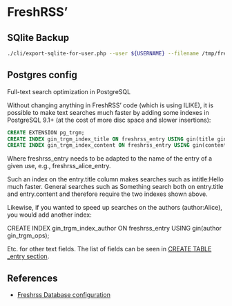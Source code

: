 # FreshRSS’

## SQlite Backup

```bash
./cli/export-sqlite-for-user.php --user ${USERNAME} --filename /tmp/freshrss.sqlite
```

## Postgres config

Full-text search optimization in PostgreSQL

Without changing anything in FreshRSS’ code (which is using ILIKE), it is possible to make text searches much faster by adding some indexes in PostgreSQL 9.1+ (at the cost of more disc space and slower insertions):

```sql
CREATE EXTENSION pg_trgm;
CREATE INDEX gin_trgm_index_title ON freshrss_entry USING gin(title gin_trgm_ops);
CREATE INDEX gin_trgm_index_content ON freshrss_entry USING gin(content gin_trgm_ops);
```

Where freshrss_entry needs to be adapted to the name of the entry of a given use, e.g., freshrss_alice_entry.

Such an index on the entry.title column makes searches such as intitle:Hello much faster. General searches such as Something search both on entry.title and entry.content and therefore require the two indexes shown above.

Likewise, if you wanted to speed up searches on the authors (author:Alice), you would add another index:

CREATE INDEX gin_trgm_index_author ON freshrss_entry USING gin(author gin_trgm_ops);

Etc. for other text fields. The list of fields can be seen in [CREATE TABLE _entry section](https://github.com/FreshRSS/FreshRSS/blob/edge/app/SQL/install.sql.pgsql.php).


## References

- [Freshrss Database configuration](https://freshrss.github.io/FreshRSS/en/admins/DatabaseConfig.html)
